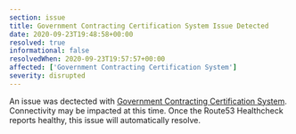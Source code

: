 ```yaml
---
section: issue
title: Government Contracting Certification System Issue Detected
date: 2020-09-23T19:48:58+00:00
resolved: true
informational: false
resolvedWhen: 2020-09-23T19:57:57+00:00
affected: ['Government Contracting Certification System']
severity: disrupted
---
```

An issue was dectected with [Government Contracting Certification System](https://certify.sba.gov).  Connectivity may be impacted at this time.  Once the Route53 Healthcheck reports healthy, this issue will automatically resolve.

